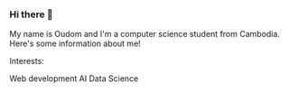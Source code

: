 ### Hi there 👋

My name is Oudom and I'm a computer science student from Cambodia. Here's some information about me!

Interests:

Web development
AI
Data Science
